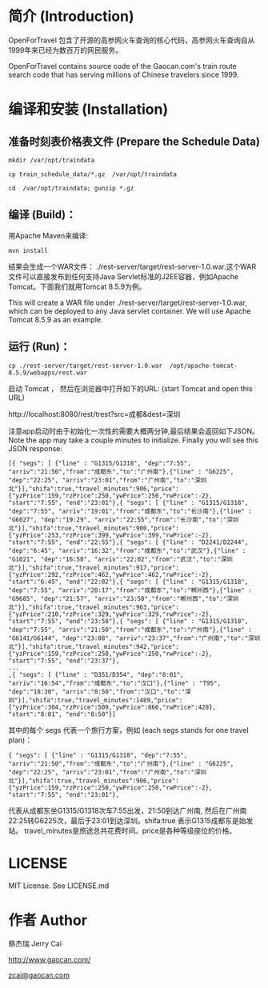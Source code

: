 # 简介 (Introduction)

OpenForTravel 包含了开源的高参网火车查询的核心代码，高参网火车查询自从1999年来已经为数百万的网民服务。

OpenForTravel contains source code of the Gaocan.com's train route search code that has serving millions of Chinese travelers since 1999.


# 编译和安装 (Installation)

## 准备时刻表价格表文件 (Prepare the Schedule Data)

``` mkdir /var/opt/traindata ```

``` cp train_schedule_data/*.gz  /var/opt/traindata ```

``` cd  /var/opt/traindata; gunzip *.gz ```


## 编译 (Build)：

用Apache Maven来编译:

```mvn install```

结果会生成一个WAR文件： ./rest-server/target/rest-server-1.0.war.这个WAR文件可以直接发布到任何支持Java Servlet标准的J2EE容器，例如Apache Tomcat。下面我们就用Tomcat 8.5.9为例。

This will create a WAR file under ./rest-server/target/rest-server-1.0.war, which can be deployed to any Java servlet
container. We will use Apache Tomcat 8.5.9 as an example.

## 运行 (Run)：

```cp ./rest-server/target/rest-server-1.0.war  /opt/apache-tomcat-8.5.9/webapps/rest.war```

启动 Tomcat ， 然后在浏览器中打开如下的URL: (start Tomcat and open this URL)

http://localhost:8080/rest/trest?src=成都&dest=深圳

注意app启动时由于初始化一次性的需要大概两分钟,最后结果会返回如下JSON。
Note the app may take a couple minutes to initialize. Finally you will see this JSON response:

```
[{ "segs": [ {"line" : "G1315/G1318", "dep":"7:55", "arriv":"21:50","from":"成都东","to":"广州南"},{"line" : "G6225", "dep":"22:25", "arriv":"23:01","from":"广州南","to":"深圳北"}],"shifa":true,"travel_minutes":906,"price":{"yzPrice":159,"rzPrice":250,"ywPrice":250,"rwPrice":-2}, "start":"7:55", "end":"23:01"},{ "segs": [ {"line" : "G1315/G1318", "dep":"7:55", "arriv":"19:01","from":"成都东","to":"长沙南"},{"line" : "G6027", "dep":"19:29", "arriv":"22:55","from":"长沙南","to":"深圳北"}],"shifa":true,"travel_minutes":900,"price":{"yzPrice":253,"rzPrice":399,"ywPrice":399,"rwPrice":-2}, "start":"7:55", "end":"22:55"},{ "segs": [ {"line" : "D2241/D2244", "dep":"6:45", "arriv":"16:32","from":"成都东","to":"武汉"},{"line" : "G1021", "dep":"16:58", "arriv":"22:02","from":"武汉","to":"深圳北"}],"shifa":true,"travel_minutes":917,"price":{"yzPrice":292,"rzPrice":462,"ywPrice":462,"rwPrice":-2}, "start":"6:45", "end":"22:02"},{ "segs": [ {"line" : "G1315/G1318", "dep":"7:55", "arriv":"20:17","from":"成都东","to":"郴州西"},{"line" : "G9685", "dep":"21:57", "arriv":"23:58","from":"郴州西","to":"深圳北"}],"shifa":true,"travel_minutes":963,"price":{"yzPrice":210,"rzPrice":329,"ywPrice":329,"rwPrice":-2}, "start":"7:55", "end":"23:58"},{ "segs": [ {"line" : "G1315/G1318", "dep":"7:55", "arriv":"21:50","from":"成都东","to":"广州南"},{"line" : "G6141/G6144", "dep":"23:08", "arriv":"23:37","from":"广州南","to":"深圳北"}],"shifa":true,"travel_minutes":942,"price":{"yzPrice":159,"rzPrice":250,"ywPrice":250,"rwPrice":-2}, "start":"7:55", "end":"23:37"},
...
,{ "segs": [ {"line" : "D351/D354", "dep":"8:01", "arriv":"16:54","from":"成都东","to":"汉口"},{"line" : "T95", "dep":"18:30", "arriv":"8:50","from":"汉口","to":"深圳"}],"shifa":true,"travel_minutes":1489,"price":{"yzPrice":304,"rzPrice":509,"ywPrice":666,"rwPrice":428}, "start":"8:01", "end":"8:50"}]

```

其中的每个 segs 代表一个旅行方案，例如 (each segs stands for one travel plan)：

```
{ "segs": [ {"line" : "G1315/G1318", "dep":"7:55", "arriv":"21:50","from":"成都东","to":"广州南"},{"line" : "G6225", "dep":"22:25", "arriv":"23:01","from":"广州南","to":"深圳北"}],"shifa":true,"travel_minutes":906,"price":{"yzPrice":159,"rzPrice":250,"ywPrice":250,"rwPrice":-2}, "start":"7:55", "end":"23:01"},
```

代表从成都东坐G1315/G1318次车7:55出发，21:50到达广州南, 然后在广州南22:25转G6225次，最后于23:01到达深圳。shifa:true 表示G1315成都东是始发站。
travel_minutes是旅途总共花费时间。price是各种等级座位的价格。

# LICENSE

MIT License. See LICENSE.md

# 作者 Author

蔡杰瑞 Jerry Cai

http://www.gaocan.com/

zcai@gaocan.com
